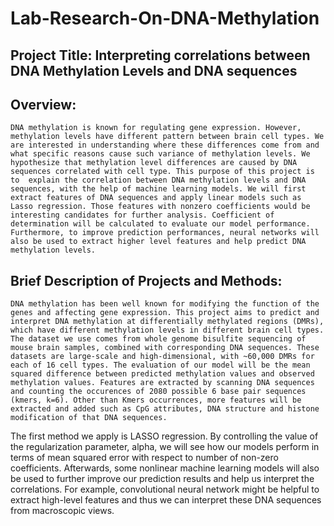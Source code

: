 # Lab-Research-On-DNA-Methylation
## Project Title:  Interpreting correlations between DNA Methylation Levels and DNA sequences

## Overview: 
	DNA methylation is known for regulating gene expression. However, methylation levels have different pattern between brain cell types. We are interested in understanding where these differences come from and what specific reasons cause such variance of methylation levels. We hypothesize that methylation level differences are caused by DNA sequences correlated with cell type. This purpose of this project is to  explain the correlation between DNA methylation levels and DNA sequences, with the help of machine learning models. We will first extract features of DNA sequences and apply linear models such as Lasso regression. Those features with nonzero coefficients would be interesting candidates for further analysis. Coefficient of determination will be calculated to evaluate our model performance. Furthermore, to improve prediction performances, neural networks will also be used to extract higher level features and help predict DNA methylation levels.

## Brief Description of Projects and Methods: 
	DNA methylation has been well known for modifying the function of the genes and affecting gene expression. This project aims to predict and interpret DNA methylation at differentially methylated regions (DMRs), which have different methylation levels in different brain cell types. The dataset we use comes from whole genome bisulfite sequencing of mouse brain samples, combined with corresponding DNA sequences. These datasets are large-scale and high-dimensional, with ~60,000 DMRs for each of 16 cell types. The evaluation of our model will be the mean squared difference between predicted methylation values and observed methylation values. Features are extracted by scanning DNA sequences and counting the occurences of 2080 possible 6 base pair sequences (kmers, k=6). Other than Kmers occurrences, more features will be extracted and added such as CpG attributes, DNA structure and histone modification of that DNA sequences. 
The first method we apply is LASSO regression. By controlling the value of the regularization parameter, alpha, we will see how our models perform in terms of mean squared error with respect to number of non-zero coefficients. Afterwards, some nonlinear machine learning models will also be used to further improve our prediction results and help us interpret the correlations. For example, convolutional neural network might be helpful to extract high-level features and thus we can interpret these DNA sequences from macroscopic views.
